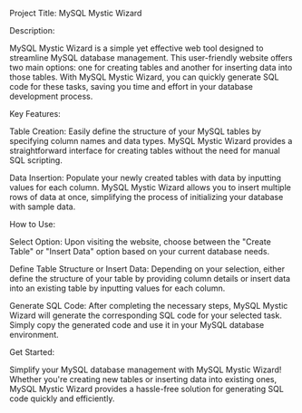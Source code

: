 Project Title: MySQL Mystic Wizard

Description:

MySQL Mystic Wizard is a simple yet effective web tool designed to streamline MySQL database management. This user-friendly website offers two main options: one for creating tables and another for inserting data into those tables. With MySQL Mystic Wizard, you can quickly generate SQL code for these tasks, saving you time and effort in your database development process.

Key Features:

Table Creation: Easily define the structure of your MySQL tables by specifying column names and data types. MySQL Mystic Wizard provides a straightforward interface for creating tables without the need for manual SQL scripting.

Data Insertion: Populate your newly created tables with data by inputting values for each column. MySQL Mystic Wizard allows you to insert multiple rows of data at once, simplifying the process of initializing your database with sample data.

How to Use:

Select Option: Upon visiting the website, choose between the "Create Table" or "Insert Data" option based on your current database needs.

Define Table Structure or Insert Data: Depending on your selection, either define the structure of your table by providing column details or insert data into an existing table by inputting values for each column.

Generate SQL Code: After completing the necessary steps, MySQL Mystic Wizard will generate the corresponding SQL code for your selected task. Simply copy the generated code and use it in your MySQL database environment.

Get Started:

Simplify your MySQL database management with MySQL Mystic Wizard! Whether you're creating new tables or inserting data into existing ones, MySQL Mystic Wizard provides a hassle-free solution for generating SQL code quickly and efficiently.
